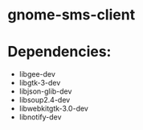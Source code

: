 gnome-sms-client
================

# Dependencies: #

* libgee-dev
* libgtk-3-dev
* libjson-glib-dev
* libsoup2.4-dev
* libwebkitgtk-3.0-dev
* libnotify-dev
